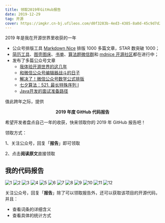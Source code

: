 ```yaml
---
title: 领取2019年GitHub报告
date: 2019-12-29
tag: 开源
cover: https://imgkr.cn-bj.ufileos.com/d0f3283b-4ed3-4385-8a0d-45c9d7d2af36.png
---
```


2019 年是我在开源世界里收获的一年

- 公众号排版工具 [Markdown Nice](https://mdnice.com "Markdown Nice") 排版 1000 多篇文章，STAR 数突破 1000；
- [简历工具](https://resume.mdnice.com "简历工具")、[图壳图床](https://imgkr.com "图壳图床")、[书单](https://github.com/guanpengchn/awesome-books "书单")、[算法题微信群](https://draw.mdnice.com "算法题微信群")和 [mdnice 开源社区](https://github.com/mdnice "mdnice 开源社区")都在进行中；
- 发布了多篇公众号文章
  - [我体验开源世界的这几年](https://mp.weixin.qq.com/s?__biz=MzU5MTcyOTQ5OA==&mid=2247484449&idx=1&sn=fdd97270620f95ca3fb45dfed8f80824&scene=19#wechat_redirect)
  - [和微信公众号编辑器战斗的日子](https://mp.weixin.qq.com/s?__biz=MzU5MTcyOTQ5OA==&mid=2247484561&idx=1&sn=5e9c59a70d3218eaed26e90847b5ba5f&scene=19#wechat_redirect)
  - [解决了！微信公众号数学公式排版](https://mp.weixin.qq.com/s?__biz=MzU5MTcyOTQ5OA==&mid=2247484678&idx=1&sn=d32f18e499238d8f7aea8a4942f055f0&scene=19#wechat_redirect)
  - [七夕算法：521. 最长特殊序列 Ⅰ](https://mp.weixin.qq.com/s?__biz=MzU5MTcyOTQ5OA==&mid=2247484407&idx=1&sn=fc0b6e86c3744e74da6bf876d8785de0&scene=19#wechat_redirect)
  - [Java开发的面试准备路径](https://mp.weixin.qq.com/s?__biz=MzU5MTcyOTQ5OA==&mid=2247484315&idx=1&sn=cef560df94a0dd31ee3c8af3b55d2c1d&scene=19#wechat_redirect)

值此跨年之际，提供

<p style="text-align:center;font-weight: bold;">2019 年度 GitHub 代码报告</p>

希望开发者盘点自己一年的收获，快来领取你的 2019 年 GitHub 报告吧！

领取方式：

1、关注公众号，回复「**报告**」即可领取

2、点击**阅读原文**直接领取

## 我的代码报告

![1](https://imgkr.cn-bj.ufileos.com/d0f3283b-4ed3-4385-8a0d-45c9d7d2af36.png)
![2](https://imgkr.cn-bj.ufileos.com/eb9e56c0-0054-4b95-998b-c684503653be.png)
![3](https://imgkr.cn-bj.ufileos.com/d4316b30-5aa3-4fe7-ad1b-403d1966e305.png)
![4](https://imgkr.cn-bj.ufileos.com/1ca51b1c-9c23-43cb-a155-6f0b263c0139.png)
![5](https://imgkr.cn-bj.ufileos.com/8b7e8087-aebe-4d3e-bd9d-a497e0e20124.png)
![6](https://imgkr.cn-bj.ufileos.com/6c2b7ffa-9440-4be7-9cb4-79a69c676124.png)
![7](https://imgkr.cn-bj.ufileos.com/a0e5eab9-6384-4eab-8ac8-17e553ff9e77.png)
![8](https://imgkr.cn-bj.ufileos.com/becde9d7-6cae-4a02-9806-12cf07684d5a.png)
![9](https://imgkr.cn-bj.ufileos.com/72b9c82c-5a31-49c2-9c4f-d2a1eef7a4f8.png)
![10](https://imgkr.cn-bj.ufileos.com/5d58c97d-0efe-4d16-9c52-5873744b071d.png)
![11](https://imgkr.cn-bj.ufileos.com/3fab2e72-5f13-46b1-b6de-a39c60f1ac73.png)
![12](https://imgkr.cn-bj.ufileos.com/f7fadd20-b6d7-400c-8bb9-4a7950bc6aaa.png)

关注公众号，回复「**报告**」除了可以领取报告外，还可以获取该项目的开源代码，并且：

- 查看词条的详细含义
- 查看具体的统计方式

